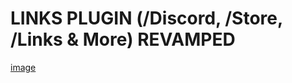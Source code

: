 # LINKS PLUGIN (/Discord, /Store, /Links & More) REVAMPED 
[image](https://www.spigotmc.org/attachments/revampedlinksthreaddesing-png.666806/)
